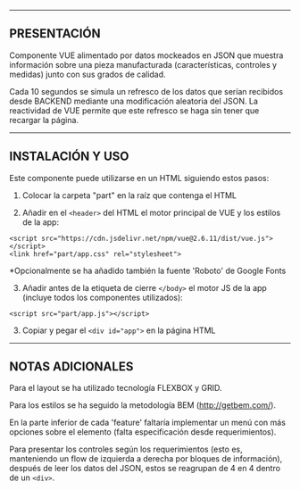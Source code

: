-----------------------
 PRESENTACIÓN
-----------------------

Componente VUE alimentado por datos mockeados en JSON que muestra información sobre una pieza
manufacturada (características, controles y medidas) junto con sus grados de calidad.

Cada 10 segundos se simula un refresco de los datos que serían recibidos desde BACKEND mediante una
modificación aleatoria del JSON. La reactividad de VUE permite que este refresco se haga sin tener
que recargar la página.

-----------------------
 INSTALACIÓN Y USO
-----------------------

Este componente puede utilizarse en un HTML siguiendo estos pasos:

1) Colocar la carpeta "part" en la raíz que contenga el HTML 

2) Añadir en el ```<header>``` del HTML el motor principal de VUE y los estilos de la app:

```<script src="https://cdn.jsdelivr.net/npm/vue@2.6.11/dist/vue.js"></script>``` <br>
```<link href="part/app.css" rel="stylesheet">```

*Opcionalmente se ha añadido también la fuente 'Roboto' de Google Fonts

3) Añadir antes de la etiqueta de cierre ```</body>``` el motor JS de la app (incluye todos los componentes utilizados):

```<script src="part/app.js"></script>```

3) Copiar y pegar el ```<div id="app">``` en la página HTML

-----------------------
 NOTAS ADICIONALES
-----------------------

Para el layout se ha utilizado tecnología FLEXBOX y GRID.

Para los estilos se ha seguido la metodología BEM (http://getbem.com/).

En la parte inferior de cada 'feature' faltaría implementar un menú con más opciones sobre el
elemento (falta especificación desde requerimientos).

Para presentar los controles según los requerimientos (esto es, manteniendo un flow de izquierda a
derecha por bloques de información), después de leer los datos del JSON, estos se reagrupan de 4 en 4 
dentro de un ```<div>```.
